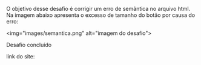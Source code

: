 O objetivo desse desafio é corrigir um erro de 
semântica no arquivo html. Na imagem abaixo apresenta 
o excesso de tamanho do botão por causa do erro:

<img="images/semantica.png" alt="imagem do desafio">


Desafio concluído

link do site: 